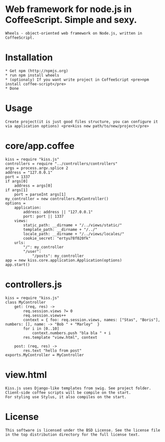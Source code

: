 # Web framework for node.js in CoffeeScript. Simple and sexy.

	Wheels - object-oriented web framework on Node.js, written in CoffeeScript.

# Installation

	* Get npm (http://npmjs.org)
	* run npm install wheels
	* (optionaly) If you want write project in CoffeeScript <pre>npm install coffee-script</pre>
	* Done

# Usage

	Create project(it is just good files structure, you can configure it via application options) <pre>kiss new path/to/new/project</pre>
	
# core/app.coffee

	kiss = require "kiss.js"
	controllers = require "../controllers/controllers"
	args = process.argv.splice 2
	address = "127.0.0.1"
	port = 1337
	if args[0]
		address = args[0]
	if args[1]
		port = parseInt args[1]	
	my_controller = new controllers.MyController()
	options =
		application:
			address: address || "127.0.0.1"
			port: port || 1337
		views:
			static_path: __dirname + "/../views/static/"
			template_path: __dirname + "/../"
			locale_path: __dirname + "/../views/locales/"
			cookie_secret: "ertyu78f020fk"
		urls:
			"/": my_controller
			"/user":
				"/posts": my_controller
	app = new kiss.core.application.Application(options)
	app.start()

# controllers.js

	kiss = require "kiss.js"
	class MyController
		get: (req, res) ->
			req.session.views ?= 0
			req.session.views++
			context = { foo: req.session.views, names: ["Stas", "Boris"], numbers: [], name: -> "Bob " + "Marley"  }
			for i in [0..10]
				context.numbers.push "bla bla " + i
			res.template "view.html", context
		
		post: (req, res) ->
			res.text "hello from post"
	exports.MyController = MyController

# view.html
	Kiss.js uses Django-like templates from swig. See project folder.
	Client-side coffee scripts will be compile on the start.
	For styling use Stylus, it also compiles on the start.
	
# License

	This software is licensed under the BSD License. See the license file in the top distribution directory for the full license text.
